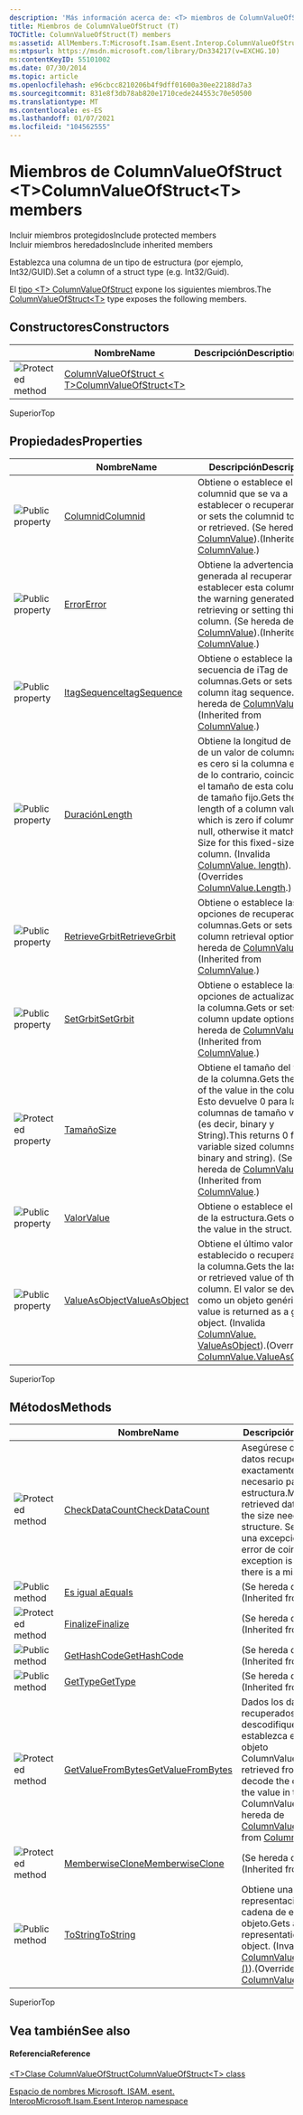 ```yaml
---
description: 'Más información acerca de: <T> miembros de ColumnValueOfStruct'
title: Miembros de ColumnValueOfStruct (T)
TOCTitle: ColumnValueOfStruct(T) members
ms:assetid: AllMembers.T:Microsoft.Isam.Esent.Interop.ColumnValueOfStruct`1
ms:mtpsurl: https://msdn.microsoft.com/library/Dn334217(v=EXCHG.10)
ms:contentKeyID: 55101002
ms.date: 07/30/2014
ms.topic: article
ms.openlocfilehash: e96cbcc8210206b4f9dff01600a30ee22188d7a3
ms.sourcegitcommit: 831e8f3db78ab820e1710cede244553c70e50500
ms.translationtype: MT
ms.contentlocale: es-ES
ms.lasthandoff: 01/07/2021
ms.locfileid: "104562555"
---
```

# <a name="columnvalueofstructt-members"></a><span data-ttu-id="12277-103">Miembros de ColumnValueOfStruct \<T\></span><span class="sxs-lookup"><span data-stu-id="12277-103">ColumnValueOfStruct\<T\> members</span></span>

<span data-ttu-id="12277-104">Incluir miembros protegidos</span><span class="sxs-lookup"><span data-stu-id="12277-104">Include protected members</span></span>  
<span data-ttu-id="12277-105">Incluir miembros heredados</span><span class="sxs-lookup"><span data-stu-id="12277-105">Include inherited members</span></span>  

<span data-ttu-id="12277-106">Establezca una columna de un tipo de estructura (por ejemplo, Int32/GUID).</span><span class="sxs-lookup"><span data-stu-id="12277-106">Set a column of a struct type (e.g. Int32/Guid).</span></span>

<span data-ttu-id="12277-107">El [tipo \<T\> ColumnValueOfStruct](./columnvalueofstruct-t-class.md) expone los siguientes miembros.</span><span class="sxs-lookup"><span data-stu-id="12277-107">The [ColumnValueOfStruct\<T\>](./columnvalueofstruct-t-class.md) type exposes the following members.</span></span>

## <a name="constructors"></a><span data-ttu-id="12277-108">Constructores</span><span class="sxs-lookup"><span data-stu-id="12277-108">Constructors</span></span>

<table>
<thead>
<tr class="header">
<th> </th>
<th><span data-ttu-id="12277-109">Nombre</span><span class="sxs-lookup"><span data-stu-id="12277-109">Name</span></span></th>
<th><span data-ttu-id="12277-110">Descripción</span><span class="sxs-lookup"><span data-stu-id="12277-110">Description</span></span></th>
</tr>
</thead>
<tbody>
<tr class="odd">
<td><img src="../images/dn292116.protmethod(exchg.10).gif" title="Método protegido" alt="Protected method" /></td>
<td><span data-ttu-id="12277-112"><a href="dn334175(v=exchg.10).md">ColumnValueOfStruct &lt; T&gt;</a></span><span class="sxs-lookup"><span data-stu-id="12277-112"><a href="dn334175(v=exchg.10).md">ColumnValueOfStruct&lt;T&gt;</a></span></span></td>
<td></td>
</tr>
</tbody>
</table>


<span data-ttu-id="12277-113">Superior</span><span class="sxs-lookup"><span data-stu-id="12277-113">Top</span></span>

## <a name="properties"></a><span data-ttu-id="12277-114">Propiedades</span><span class="sxs-lookup"><span data-stu-id="12277-114">Properties</span></span>

<table>
<thead>
<tr class="header">
<th> </th>
<th><span data-ttu-id="12277-115">Nombre</span><span class="sxs-lookup"><span data-stu-id="12277-115">Name</span></span></th>
<th><span data-ttu-id="12277-116">Descripción</span><span class="sxs-lookup"><span data-stu-id="12277-116">Description</span></span></th>
</tr>
</thead>
<tbody>
<tr class="odd">
<td><img src="../images/dn292128.pubproperty(exchg.10).gif" title="Propiedad pública" alt="Public property" /></td>
<td><span data-ttu-id="12277-118"><a href="dn334166(v=exchg.10).md">Columnid</a></span><span class="sxs-lookup"><span data-stu-id="12277-118"><a href="dn334166(v=exchg.10).md">Columnid</a></span></span></td>
<td><span data-ttu-id="12277-119">Obtiene o establece el columnid que se va a establecer o recuperar.</span><span class="sxs-lookup"><span data-stu-id="12277-119">Gets or sets the columnid to be set or retrieved.</span></span> <span data-ttu-id="12277-120">(Se hereda de <a href="dn334206(v=exchg.10).md">ColumnValue</a>).</span><span class="sxs-lookup"><span data-stu-id="12277-120">(Inherited from <a href="dn334206(v=exchg.10).md">ColumnValue</a>.)</span></span></td>
</tr>
<tr class="even">
<td><img src="../images/dn292128.pubproperty(exchg.10).gif" title="Propiedad pública" alt="Public property" /></td>
<td><span data-ttu-id="12277-122"><a href="dn334212(v=exchg.10).md">Error</a></span><span class="sxs-lookup"><span data-stu-id="12277-122"><a href="dn334212(v=exchg.10).md">Error</a></span></span></td>
<td><span data-ttu-id="12277-123">Obtiene la advertencia generada al recuperar o establecer esta columna.</span><span class="sxs-lookup"><span data-stu-id="12277-123">Gets the warning generated by retrieving or setting this column.</span></span> <span data-ttu-id="12277-124">(Se hereda de <a href="dn334206(v=exchg.10).md">ColumnValue</a>).</span><span class="sxs-lookup"><span data-stu-id="12277-124">(Inherited from <a href="dn334206(v=exchg.10).md">ColumnValue</a>.)</span></span></td>
</tr>
<tr class="odd">
<td><img src="../images/dn292128.pubproperty(exchg.10).gif" title="Propiedad pública" alt="Public property" /></td>
<td><span data-ttu-id="12277-126"><a href="dn334165(v=exchg.10).md">ItagSequence</a></span><span class="sxs-lookup"><span data-stu-id="12277-126"><a href="dn334165(v=exchg.10).md">ItagSequence</a></span></span></td>
<td><span data-ttu-id="12277-127">Obtiene o establece la secuencia de iTag de columnas.</span><span class="sxs-lookup"><span data-stu-id="12277-127">Gets or sets the column itag sequence.</span></span> <span data-ttu-id="12277-128">(Se hereda de <a href="dn334206(v=exchg.10).md">ColumnValue</a>).</span><span class="sxs-lookup"><span data-stu-id="12277-128">(Inherited from <a href="dn334206(v=exchg.10).md">ColumnValue</a>.)</span></span></td>
</tr>
<tr class="even">
<td><img src="../images/dn292128.pubproperty(exchg.10).gif" title="Propiedad pública" alt="Public property" /></td>
<td><span data-ttu-id="12277-130"><a href="dn334225(v=exchg.10).md">Duración</a></span><span class="sxs-lookup"><span data-stu-id="12277-130"><a href="dn334225(v=exchg.10).md">Length</a></span></span></td>
<td><span data-ttu-id="12277-131">Obtiene la longitud de bytes de un valor de columna, que es cero si la columna es null; de lo contrario, coincide con el tamaño de esta columna de tamaño fijo.</span><span class="sxs-lookup"><span data-stu-id="12277-131">Gets the byte length of a column value, which is zero if column is null, otherwise it matches the Size for this fixed-size column.</span></span> <span data-ttu-id="12277-132">(Invalida <a href="dn334213(v=exchg.10).md">ColumnValue. length</a>).</span><span class="sxs-lookup"><span data-stu-id="12277-132">(Overrides <a href="dn334213(v=exchg.10).md">ColumnValue.Length</a>.)</span></span></td>
</tr>
<tr class="odd">
<td><img src="../images/dn292128.pubproperty(exchg.10).gif" title="Propiedad pública" alt="Public property" /></td>
<td><span data-ttu-id="12277-134"><a href="dn334169(v=exchg.10).md">RetrieveGrbit</a></span><span class="sxs-lookup"><span data-stu-id="12277-134"><a href="dn334169(v=exchg.10).md">RetrieveGrbit</a></span></span></td>
<td><span data-ttu-id="12277-135">Obtiene o establece las opciones de recuperación de columnas.</span><span class="sxs-lookup"><span data-stu-id="12277-135">Gets or sets column retrieval options.</span></span> <span data-ttu-id="12277-136">(Se hereda de <a href="dn334206(v=exchg.10).md">ColumnValue</a>).</span><span class="sxs-lookup"><span data-stu-id="12277-136">(Inherited from <a href="dn334206(v=exchg.10).md">ColumnValue</a>.)</span></span></td>
</tr>
<tr class="even">
<td><img src="../images/dn292128.pubproperty(exchg.10).gif" title="Propiedad pública" alt="Public property" /></td>
<td><span data-ttu-id="12277-138"><a href="dn334215(v=exchg.10).md">SetGrbit</a></span><span class="sxs-lookup"><span data-stu-id="12277-138"><a href="dn334215(v=exchg.10).md">SetGrbit</a></span></span></td>
<td><span data-ttu-id="12277-139">Obtiene o establece las opciones de actualización de la columna.</span><span class="sxs-lookup"><span data-stu-id="12277-139">Gets or sets column update options.</span></span> <span data-ttu-id="12277-140">(Se hereda de <a href="dn334206(v=exchg.10).md">ColumnValue</a>).</span><span class="sxs-lookup"><span data-stu-id="12277-140">(Inherited from <a href="dn334206(v=exchg.10).md">ColumnValue</a>.)</span></span></td>
</tr>
<tr class="odd">
<td><img src="../images/dn292128.protproperty(exchg.10).gif" title="Propiedad protegida" alt="Protected property" /></td>
<td><span data-ttu-id="12277-142"><a href="dn334172(v=exchg.10).md">Tamaño</a></span><span class="sxs-lookup"><span data-stu-id="12277-142"><a href="dn334172(v=exchg.10).md">Size</a></span></span></td>
<td><span data-ttu-id="12277-143">Obtiene el tamaño del valor de la columna.</span><span class="sxs-lookup"><span data-stu-id="12277-143">Gets the size of the value in the column.</span></span> <span data-ttu-id="12277-144">Esto devuelve 0 para las columnas de tamaño variable (es decir, binary y String).</span><span class="sxs-lookup"><span data-stu-id="12277-144">This returns 0 for variable sized columns (i.e. binary and string).</span></span> <span data-ttu-id="12277-145">(Se hereda de <a href="dn334206(v=exchg.10).md">ColumnValue</a>).</span><span class="sxs-lookup"><span data-stu-id="12277-145">(Inherited from <a href="dn334206(v=exchg.10).md">ColumnValue</a>.)</span></span></td>
</tr>
<tr class="even">
<td><img src="../images/dn292128.pubproperty(exchg.10).gif" title="Propiedad pública" alt="Public property" /></td>
<td><span data-ttu-id="12277-147"><a href="dn334180(v=exchg.10).md">Valor</a></span><span class="sxs-lookup"><span data-stu-id="12277-147"><a href="dn334180(v=exchg.10).md">Value</a></span></span></td>
<td><span data-ttu-id="12277-148">Obtiene o establece el valor de la estructura.</span><span class="sxs-lookup"><span data-stu-id="12277-148">Gets or sets the value in the struct.</span></span></td>
</tr>
<tr class="odd">
<td><img src="../images/dn292128.pubproperty(exchg.10).gif" title="Propiedad pública" alt="Public property" /></td>
<td><span data-ttu-id="12277-150"><a href="dn334226(v=exchg.10).md">ValueAsObject</a></span><span class="sxs-lookup"><span data-stu-id="12277-150"><a href="dn334226(v=exchg.10).md">ValueAsObject</a></span></span></td>
<td><span data-ttu-id="12277-151">Obtiene el último valor establecido o recuperado de la columna.</span><span class="sxs-lookup"><span data-stu-id="12277-151">Gets the last set or retrieved value of the column.</span></span> <span data-ttu-id="12277-152">El valor se devuelve como un objeto genérico.</span><span class="sxs-lookup"><span data-stu-id="12277-152">The value is returned as a generic object.</span></span> <span data-ttu-id="12277-153">(Invalida <a href="dn334214(v=exchg.10).md">ColumnValue. ValueAsObject</a>).</span><span class="sxs-lookup"><span data-stu-id="12277-153">(Overrides <a href="dn334214(v=exchg.10).md">ColumnValue.ValueAsObject</a>.)</span></span></td>
</tr>
</tbody>
</table>


<span data-ttu-id="12277-154">Superior</span><span class="sxs-lookup"><span data-stu-id="12277-154">Top</span></span>

## <a name="methods"></a><span data-ttu-id="12277-155">Métodos</span><span class="sxs-lookup"><span data-stu-id="12277-155">Methods</span></span>

<table>
<thead>
<tr class="header">
<th> </th>
<th><span data-ttu-id="12277-156">Nombre</span><span class="sxs-lookup"><span data-stu-id="12277-156">Name</span></span></th>
<th><span data-ttu-id="12277-157">Descripción</span><span class="sxs-lookup"><span data-stu-id="12277-157">Description</span></span></th>
</tr>
</thead>
<tbody>
<tr class="odd">
<td><img src="../images/dn292116.protmethod(exchg.10).gif" title="Método protegido" alt="Protected method" /></td>
<td><span data-ttu-id="12277-159"><a href="dn334178(v=exchg.10).md">CheckDataCount</a></span><span class="sxs-lookup"><span data-stu-id="12277-159"><a href="dn334178(v=exchg.10).md">CheckDataCount</a></span></span></td>
<td><span data-ttu-id="12277-160">Asegúrese de que los datos recuperados sean exactamente el tamaño necesario para la estructura.</span><span class="sxs-lookup"><span data-stu-id="12277-160">Make sure the retrieved data is exactly the size needed for the structure.</span></span> <span data-ttu-id="12277-161">Se produce una excepción si hay un error de coincidencia.</span><span class="sxs-lookup"><span data-stu-id="12277-161">An exception is thrown if there is a mismatch.</span></span></td>
</tr>
<tr class="even">
<td><img src="../images/dn292146.pubmethod(exchg.10).gif" title="Método público" alt="Public method" /></td>
<td><span data-ttu-id="12277-163"><a href="/dotnet/api/system.object.equals#System_Object_Equals_System_Object_">Es igual a</a></span><span class="sxs-lookup"><span data-stu-id="12277-163"><a href="/dotnet/api/system.object.equals#System_Object_Equals_System_Object_">Equals</a></span></span></td>
<td><span data-ttu-id="12277-164">(Se hereda del <a href="/dotnet/api/system.object">objeto</a>).</span><span class="sxs-lookup"><span data-stu-id="12277-164">(Inherited from <a href="/dotnet/api/system.object">Object</a>.)</span></span></td>
</tr>
<tr class="odd">
<td><img src="../images/dn292116.protmethod(exchg.10).gif" title="Método protegido" alt="Protected method" /></td>
<td><span data-ttu-id="12277-166"><a href="/dotnet/api/system.object.finalize#System_Object_Finalize">Finalize</a></span><span class="sxs-lookup"><span data-stu-id="12277-166"><a href="/dotnet/api/system.object.finalize#System_Object_Finalize">Finalize</a></span></span></td>
<td><span data-ttu-id="12277-167">(Se hereda del <a href="/dotnet/api/system.object">objeto</a>).</span><span class="sxs-lookup"><span data-stu-id="12277-167">(Inherited from <a href="/dotnet/api/system.object">Object</a>.)</span></span></td>
</tr>
<tr class="even">
<td><img src="../images/dn292146.pubmethod(exchg.10).gif" title="Método público" alt="Public method" /></td>
<td><span data-ttu-id="12277-169"><a href="/dotnet/api/system.object.gethashcode#System_Object_GetHashCode">GetHashCode</a></span><span class="sxs-lookup"><span data-stu-id="12277-169"><a href="/dotnet/api/system.object.gethashcode#System_Object_GetHashCode">GetHashCode</a></span></span></td>
<td><span data-ttu-id="12277-170">(Se hereda del <a href="/dotnet/api/system.object">objeto</a>).</span><span class="sxs-lookup"><span data-stu-id="12277-170">(Inherited from <a href="/dotnet/api/system.object">Object</a>.)</span></span></td>
</tr>
<tr class="odd">
<td><img src="../images/dn292146.pubmethod(exchg.10).gif" title="Método público" alt="Public method" /></td>
<td><span data-ttu-id="12277-172"><a href="/dotnet/api/system.object.gettype#System_Object_GetType">GetType</a></span><span class="sxs-lookup"><span data-stu-id="12277-172"><a href="/dotnet/api/system.object.gettype#System_Object_GetType">GetType</a></span></span></td>
<td><span data-ttu-id="12277-173">(Se hereda del <a href="/dotnet/api/system.object">objeto</a>).</span><span class="sxs-lookup"><span data-stu-id="12277-173">(Inherited from <a href="/dotnet/api/system.object">Object</a>.)</span></span></td>
</tr>
<tr class="even">
<td><img src="../images/dn292116.protmethod(exchg.10).gif" title="Método protegido" alt="Protected method" /></td>
<td><span data-ttu-id="12277-175"><a href="dn334208(v=exchg.10).md">GetValueFromBytes</a></span><span class="sxs-lookup"><span data-stu-id="12277-175"><a href="dn334208(v=exchg.10).md">GetValueFromBytes</a></span></span></td>
<td><span data-ttu-id="12277-176">Dados los datos recuperados de ESENT, descodifique los datos y establezca el valor en el objeto ColumnValue.</span><span class="sxs-lookup"><span data-stu-id="12277-176">Given data retrieved from ESENT, decode the data and set the value in the ColumnValue object.</span></span> <span data-ttu-id="12277-177">(Se hereda de <a href="dn334206(v=exchg.10).md">ColumnValue</a>).</span><span class="sxs-lookup"><span data-stu-id="12277-177">(Inherited from <a href="dn334206(v=exchg.10).md">ColumnValue</a>.)</span></span></td>
</tr>
<tr class="odd">
<td><img src="../images/dn292116.protmethod(exchg.10).gif" title="Método protegido" alt="Protected method" /></td>
<td><span data-ttu-id="12277-179"><a href="/dotnet/api/system.object.memberwiseclone#System_Object_MemberwiseClone">MemberwiseClone</a></span><span class="sxs-lookup"><span data-stu-id="12277-179"><a href="/dotnet/api/system.object.memberwiseclone#System_Object_MemberwiseClone">MemberwiseClone</a></span></span></td>
<td><span data-ttu-id="12277-180">(Se hereda del <a href="/dotnet/api/system.object">objeto</a>).</span><span class="sxs-lookup"><span data-stu-id="12277-180">(Inherited from <a href="/dotnet/api/system.object">Object</a>.)</span></span></td>
</tr>
<tr class="even">
<td><img src="../images/dn292146.pubmethod(exchg.10).gif" title="Método público" alt="Public method" /></td>
<td><span data-ttu-id="12277-182"><a href="dn334223(v=exchg.10).md">ToString</a></span><span class="sxs-lookup"><span data-stu-id="12277-182"><a href="dn334223(v=exchg.10).md">ToString</a></span></span></td>
<td><span data-ttu-id="12277-183">Obtiene una representación de cadena de este objeto.</span><span class="sxs-lookup"><span data-stu-id="12277-183">Gets a string representation of this object.</span></span> <span data-ttu-id="12277-184">(Invalida <a href="dn334163(v=exchg.10).md">ColumnValue. ToString ()</a>).</span><span class="sxs-lookup"><span data-stu-id="12277-184">(Overrides <a href="dn334163(v=exchg.10).md">ColumnValue.ToString()</a>.)</span></span></td>
</tr>
</tbody>
</table>


<span data-ttu-id="12277-185">Superior</span><span class="sxs-lookup"><span data-stu-id="12277-185">Top</span></span>

## <a name="see-also"></a><span data-ttu-id="12277-186">Vea también</span><span class="sxs-lookup"><span data-stu-id="12277-186">See also</span></span>

#### <a name="reference"></a><span data-ttu-id="12277-187">Referencia</span><span class="sxs-lookup"><span data-stu-id="12277-187">Reference</span></span>

[<span data-ttu-id="12277-188">\<T\>Clase ColumnValueOfStruct</span><span class="sxs-lookup"><span data-stu-id="12277-188">ColumnValueOfStruct\<T\> class</span></span>](./columnvalueofstruct-t-class.md)

[<span data-ttu-id="12277-189">Espacio de nombres Microsoft. ISAM. esent. Interop</span><span class="sxs-lookup"><span data-stu-id="12277-189">Microsoft.Isam.Esent.Interop namespace</span></span>](./microsoft.isam.esent.interop-namespace.md)
